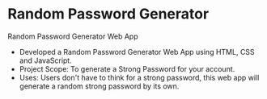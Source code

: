 # Random Password Generator

Random Password Generator Web App

- Developed a Random Password Generator Web App using HTML, CSS and JavaScript.
- Project Scope: To generate a Strong Password for your account.
- Uses: Users don't have to think for a strong password, this web app will generate a random strong password by its own.
